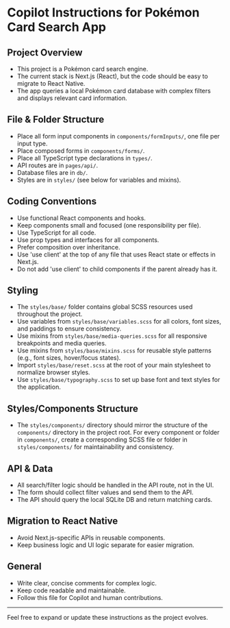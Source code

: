 # Copilot Instructions for Pokémon Card Search App

## Project Overview

- This project is a Pokémon card search engine.
- The current stack is Next.js (React), but the code should be easy to migrate to React Native.
- The app queries a local Pokémon card database with complex filters and displays relevant card information.

## File & Folder Structure

- Place all form input components in `components/formInputs/`, one file per input type.
- Place composed forms in `components/forms/`.
- Place all TypeScript type declarations in `types/`.
- API routes are in `pages/api/`.
- Database files are in `db/`.
- Styles are in `styles/` (see below for variables and mixins).

## Coding Conventions

- Use functional React components and hooks.
- Keep components small and focused (one responsibility per file).
- Use TypeScript for all code.
- Use prop types and interfaces for all components.
- Prefer composition over inheritance.
- Use 'use client' at the top of any file that uses React state or effects in Next.js.
- Do not add 'use client' to child components if the parent already has it.

## Styling

- The `styles/base/` folder contains global SCSS resources used throughout the project.
- Use variables from `styles/base/variables.scss` for all colors, font sizes, and paddings to ensure consistency.
- Use mixins from `styles/base/media-queries.scss` for all responsive breakpoints and media queries.
- Use mixins from `styles/base/mixins.scss` for reusable style patterns (e.g., font sizes, hover/focus states).
- Import `styles/base/reset.scss` at the root of your main stylesheet to normalize browser styles.
- Use `styles/base/typography.scss` to set up base font and text styles for the application.

## Styles/Components Structure

- The `styles/components/` directory should mirror the structure of the `components/` directory in the project root. For
  every component or folder in `components/`, create a corresponding SCSS file or folder in `styles/components/` for
  maintainability and consistency.

## API & Data

- All search/filter logic should be handled in the API route, not in the UI.
- The form should collect filter values and send them to the API.
- The API should query the local SQLite DB and return matching cards.

## Migration to React Native

- Avoid Next.js-specific APIs in reusable components.
- Keep business logic and UI logic separate for easier migration.

## General

- Write clear, concise comments for complex logic.
- Keep code readable and maintainable.
- Follow this file for Copilot and human contributions.

---

Feel free to expand or update these instructions as the project evolves.
